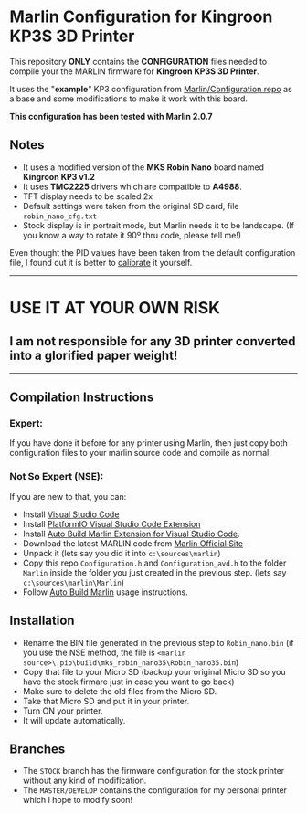 # Marlin Configuration for **Kingroon KP3S 3D Printer**

This repository **ONLY** contains the **CONFIGURATION** files needed to
compile your the MARLIN firmware for **Kingroon KP3S 3D Printer**.

It uses the "**example**" KP3 configuration from [Marlin/Configuration repo](https://github.com/MarlinFirmware/Configurations) as a base and some modifications to make it work with this board.

**This configuration has been tested with Marlin 2.0.7**


## Notes

- It uses a modified version of the **MKS Robin Nano** board named **Kingroon KP3 v1.2**
- It uses **TMC2225** drivers which are compatible to **A4988**.
- TFT display needs to be scaled 2x
- Default settings were taken from the original SD card, file `robin_nano_cfg.txt`
- Stock display is in portrait mode, but Marlin needs it to be landscape. (If you know a way to rotate it 90º thru code, please tell me!)
  
Even thought the PID values have been taken from the default configuration file, I found out it is better to [calibrate](https://www.3dmakerengineering.com/blogs/3d-printing/pid-tuning-marlin-firmware) it yourself.


---
# **USE IT AT YOUR OWN RISK**
## I am not responsible for any 3D printer converted into a glorified paper weight!
---

## Compilation Instructions

### Expert:

If you have done it before for any printer using Marlin, then just copy both configuration files to your marlin source code and compile as normal.

### Not So Expert (NSE):
If you are new to that, you can:

- Install [Visual Studio Code](https://code.visualstudio.com/Download)
- Install [PlatformIO Visual Studio Code Extension](https://marketplace.visualstudio.com/items?itemName=platformio.platformio-ide)
- Install [Auto Build Marlin Extension for Visual Studio Code](https://marketplace.visualstudio.com/items?itemName=MarlinFirmware.auto-build).
- Download the latest MARLIN code from [Marlin Official Site](https://marlinfw.org/meta/download/)
- Unpack it (lets say you did it into `c:\sources\marlin`)
- Copy this repo `Configuration.h` and `Configuration_avd.h` to the folder `Marlin` inside the folder you just created in the previous step. (lets say `c:\sources\marlin\Marlin`)
- Follow [Auto Build Marlin](https://marlinfw.org/docs/basics/auto_build_marlin.html) usage instructions.

## Installation

- Rename the BIN file generated in the previous step to `Robin_nano.bin` (if you use the NSE method, the file is `<marlin source>\.pio\build\mks_robin_nano35\Robin_nano35.bin`)
- Copy that file to your Micro SD (backup your original Micro SD so you have the stock firmare just in case you want to go back)
- Make sure to delete the old files from the Micro SD.
- Take that Micro SD and put it in your printer.
- Turn ON your printer.
- It will update automatically.


## Branches

- The `STOCK` branch has the firmware configuration for the stock printer without any kind of modification. 
- The `MASTER/DEVELOP` contains the configuration for my personal printer which I hope to modify soon!